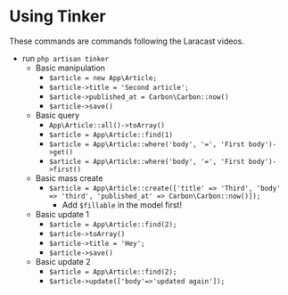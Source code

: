 # Using Tinker

These commands are commands following the Laracast videos.

* run `php artisan tinker`
    * Basic manipulation
        * `$article = new App\Article;`
        * `$article->title = 'Second article';`
        * `$article->published_at = Carbon\Carbon::now()`
        * `$article->save()`
    * Basic query
        * `App\Article::all()->toArray()`
        * `$article = App\Article::find(1)`
        * `$article = App\Article::where('body', '=', 'First body')->get()`
        * `$article = App\Article::where('body', '=', 'First body')->first()`
    * Basic mass create
        * `$article = App\Article::create(['title' => 'Third', 'body' => 'third', 'published_at' => Carbon\Carbon::now()]);`
            * Add `$fillable` in the model first!
    * Basic update 1
        * `$article = App\Article::find(2);`
        * `$article->toArray()`
        * `$article->title = 'Hey';`
        * `$article->save()`
    * Basic update 2
        * `$article = App\Article::find(2);`
        * `$article->update(['body'=>'updated again']);`
